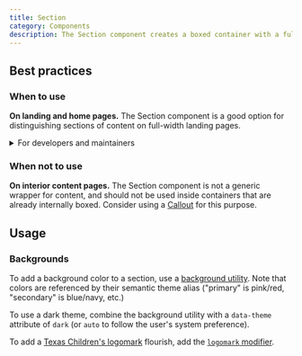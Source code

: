 ```yaml
---
title: Section
category: Components
description: The Section component creates a boxed container with a full-bleed background and vertical padding, useful for creating distinct sections on landing pages, as well as large introductory sections such as heroes and profile mastheads. Accordingly, it also increases the font size of paragraphs and list items.
---
```


<!--twig
{% embed "@tc/includes/example.twig" with {full_screen: true} %}
{% block content %}
<section class="tcds-section">
  <h2>This is a section</h2>
  <p>
    Lorem ipsum dolor sit amet, consectetur adipiscing elit, sed do
    eiusmod tempor incididunt ut labore et dolore magna aliqua.
  </p>
</section>
{% endblock %}
{% endembed %}
twig-->

## Best practices
### When to use
**On landing and home pages.** The Section component is a good option for distinguishing sections of content on full-width landing pages.

<details>
  <summary>For developers and maintainers</summary>

**To build other components and page templates.** Sections are highly versatile and extensible, allowing you to use them as a base for things like profile mastheads, article ledes, footers, etc.
</details>

### When not to use
**On interior content pages.** The Section component is not a generic wrapper for content, and should not be used inside containers that are already internally boxed. Consider using a [Callout](/components/callout) for this purpose.

## Usage
### Backgrounds
To add a background color to a section, use a [background utility](/brand/color#utilities). Note that colors are referenced by their semantic theme alias ("primary" is pink/red, "secondary" is blue/navy, etc.)

<!--twig
{% embed "@tc/includes/example.twig" with {
  full_screen: true,
  line_highlight: "1",
} %}
{% block content %}
<section class="tcds-section bg-secondary">
  <p>
    Lorem ipsum dolor sit amet, consectetur adipiscing elit, sed do
    eiusmod tempor incididunt ut labore et dolore magna aliqua.
  </p>
</section>
{% endblock %}
{% endembed %}
twig-->

To use a dark theme, combine the background utility with a `data-theme` attribute of `dark` (or `auto` to follow the user's system preference).

<!--twig
{% embed "@tc/includes/example.twig" with {
  full_screen: true,
  line_highlight: "1",
} %}
{% block content %}
<section class="tcds-section bg-secondary" data-theme="dark">
  <p>
    Lorem ipsum dolor sit amet, consectetur adipiscing elit, sed do
    eiusmod tempor incididunt ut labore et dolore magna aliqua.
  </p>
</section>
{% endblock %}
{% endembed %}
twig-->

To add a [Texas Children's logomark](/brand/logos) flourish, add the [`logomark` modifier](#logomark-modifier).

<!--twig
{% embed "@tc/includes/example.twig" with {
  full_screen: true,
  line_highlight: "1",
} %}
{% block content %}
<section class="tcds-section tcds-section--logomark bg-secondary">
  <p>
    Lorem ipsum dolor sit amet, consectetur adipiscing elit, sed do
    eiusmod tempor incididunt ut labore et dolore magna aliqua.
  </p>
</section>
{% endblock %}
{% endembed %}
twig-->